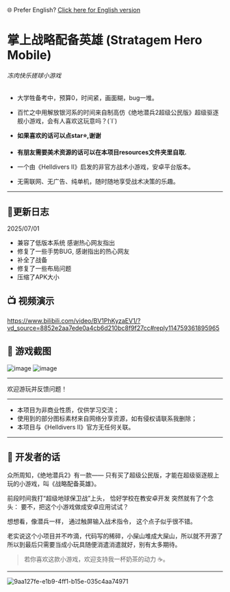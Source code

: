 🌐 Prefer English? [Click here for English version](./readme_en.md)

# 掌上战略配备英雄 (Stratagem Hero Mobile)
###### 冻肉快乐搓球小游戏

- 大学牲备考中，预算0，时间紧，画面糊，bug一堆。
- 百忙之中用解放银河系的时间来自制高仿《绝地潜兵2超级公民版》超级驱逐舰小游戏，会有人喜欢这玩意吗？(´I`)

- **如果喜欢的话可以点star⭐,谢谢**

- **有朋友需要美术资源的话可以在本项目resources文件夹里自取.**

- 一个由《Helldivers II》启发的非官方战术小游戏，安卓平台版本。
- 无需联网、无广告、纯单机，随时随地享受战术决策的乐趣。

---
## 📱更新日志
2025/07/01
- 兼容了低版本系统 感谢热心网友指出
- 修复了一些手势BUG, 感谢指出的热心网友
- 补全了战备
- 修复了一些布局问题
- 压缩了APK大小


## 📺 视频演示

https://www.bilibili.com/video/BV1PhKyzaEV1/?vd_source=8852e2aa7ede0a4cb6d210bc8f9f27cc#reply114759361895965

## 📸 游戏截图


![image](https://github.com/user-attachments/assets/7f9ccce0-017a-47db-9ddc-fb85be132834)
![image](https://github.com/user-attachments/assets/17c8239a-6572-48bd-99fe-912490df5d03)

---


欢迎游玩并反馈问题！


---

- 本项目为非商业性质，仅供学习交流；
- 使用到的部分图标素材来自网络分享资源，如有侵权请联系我删除；
- 本项目与《Helldivers II》官方无任何关联。


---

## 🧠 开发者的话
众所周知，《绝地潜兵2》有一款——
只有买了超级公民版，才能在超级驱逐舰上玩的小游戏，叫《战略配备英雄》。

前段时间我打“超级地球保卫战”上头， 恰好学校在教安卓开发
突然就有了个念头：
要不，把这个小游戏做成安卓应用试试？

想想看，像潜兵一样，
通过触屏输入战术指令，
这个点子似乎很不错。

老实说这个小项目并不咋滴，代码写的稀碎，小屎山堆成大屎山，所以就不开源了
所以到最后只需要当成小玩具随便消遣消遣就好，别有太多期待。


> 若你喜欢这款小游戏，欢迎支持我一杯奶茶的动力 ☕。
---


![9aa127fe-e1b9-4ff1-b15e-035c4aa74971](https://github.com/user-attachments/assets/accb37e1-195e-448f-8340-51acd550b816)

